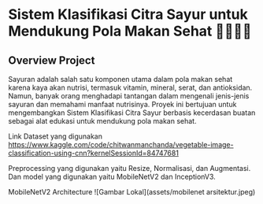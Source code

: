 # Sistem Klasifikasi Citra Sayur untuk Mendukung Pola Makan Sehat 👩🏻‍🍳🌽

## Overview Project
Sayuran adalah salah satu komponen utama dalam pola makan sehat karena kaya akan nutrisi, termasuk vitamin, mineral, serat, dan antioksidan. Namun, banyak orang menghadapi tantangan dalam mengenali jenis-jenis sayuran dan memahami manfaat nutrisinya. Proyek ini bertujuan untuk mengembangkan Sistem Klasifikasi Citra Sayur berbasis kecerdasan buatan sebagai alat edukasi untuk mendukung pola makan sehat.

Link Dataset yang digunakan https://www.kaggle.com/code/chitwanmanchanda/vegetable-image-classification-using-cnn?kernelSessionId=84747681 

Preprocessing yang digunakan yaitu Resize, Normalisasi, dan Augmentasi. Dan model yang digunakan yaitu MobileNetV2 dan InceptionV3.

MobileNetV2 Architecture
![Gambar Lokal](assets/mobilenet arsitektur.jpeg)
